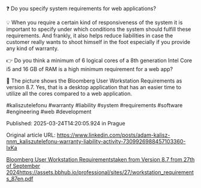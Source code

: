 ❓ Do you specify system requirements for web applications?


💡 When you require a certain kind of responsiveness of the system it is important to specify under which conditions the system should fulfill these requirements. And frankly, it also helps reduce liabilities in case the customer really wants to shoot himself in the foot especially if you provide any kind of warranty.


👉 Do you think a minimum of 6 logical cores of a 8th generation Intel Core i5 and 16 GB of RAM is a high minimum requirement for a web app?


🧐 The picture shows the Bloomberg User Workstation Requirements as version 8.7. Yes, that is a desktop application that has an easier time to utilize all the cores compared to a web application.


#kaliszutelefonu #warranty #liability #system #requirements #software #engineering #web #development


Published: 2025-03-24T14:20:05.924 in Prague

Original article URL: https://www.linkedin.com/posts/adam-kalisz-nnm_kaliszutelefonu-warranty-liability-activity-7309926988457103360-IxKa

[Bloomberg User Workstation Requirementstaken from Version 8.7 from 27th of September 2024https://assets.bbhub.io/professional/sites/27/workstation_requirements_87en.pdf](./media/bloomberg-user-workstation-requirements.png)